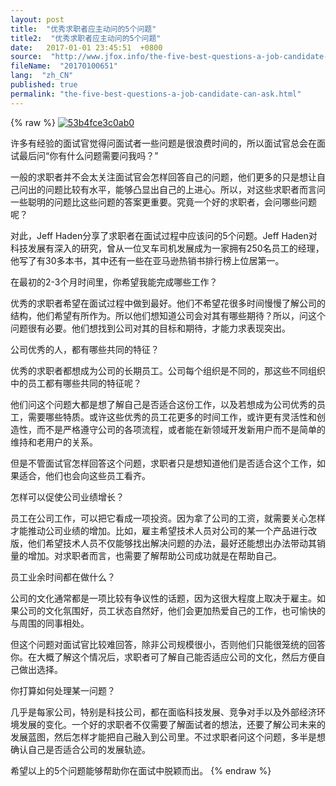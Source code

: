 ```yaml
---
layout: post
title:  "优秀求职者应主动问的5个问题"
title2:  "优秀求职者应主动问的5个问题"
date:   2017-01-01 23:45:51  +0800
source:  "http://www.jfox.info/the-five-best-questions-a-job-candidate-can-ask.html"
fileName:  "20170100651"
lang:  "zh_CN"
published: true
permalink: "the-five-best-questions-a-job-candidate-can-ask.html"
---
```

{% raw %}
[![53b4fce3c0ab0](http://www.jfox.info/wp-content/uploads/2014/07/53b4fce3c0ab0.jpg)](http://www.jfox.info/go.php?url=http://www.jfox.info/wp-content/uploads/2014/07/53b4fce3c0ab0.jpg)

许多有经验的面试官觉得问面试者一些问题是很浪费时间的，所以面试官总会在面试最后问“你有什么问题需要问我吗？”

一般的求职者并不会太关注面试官会怎样回答自己的问题，他们更多的只是想让自己问出的问题比较有水平，能够凸显出自己的上进心。所以，对这些求职者而言问一些聪明的问题比这些问题的答案更重要。究竟一个好的求职者，会问哪些问题呢？

对此，Jeff Haden分享了求职者在面试过程中应该问的5个问题。Jeff Haden对科技发展有深入的研究，曾从一位叉车司机发展成为一家拥有250名员工的经理，他写了有30多本书，其中还有一些在亚马逊热销书排行榜上位居第一。

在最初的2-3个月时间里，你希望我能完成哪些工作？

优秀的求职者希望在面试过程中做到最好。他们不希望花很多时间慢慢了解公司的结构，他们希望有所作为。所以他们想知道公司会对其有哪些期待？所以，问这个问题很有必要。他们想找到公司对其的目标和期待，才能力求表现突出。

公司优秀的人，都有哪些共同的特征？

优秀的求职者都想成为公司的长期员工。公司每个组织是不同的，那这些不同组织中的员工都有哪些共同的特征呢？

他们问这个问题大都是想了解自己是否适合这份工作，以及若想成为公司优秀的员工，需要哪些特质。或许这些优秀的员工花更多的时间工作，或许更有灵活性和创造性，而不是严格遵守公司的各项流程，或者能在新领域开发新用户而不是简单的维持和老用户的关系。

但是不管面试官怎样回答这个问题，求职者只是想知道他们是否适合这个工作，如果适合，他们也会向这些员工看齐。

怎样可以促使公司业绩增长？

员工在公司工作，可以把它看成一项投资。因为拿了公司的工资，就需要关心怎样才能推动公司业绩的增加。比如，雇主希望技术人员对公司的某一个产品进行改版，他们希望技术人员不仅能够找出解决问题的办法，最好还能想出办法带动其销量的增加。对求职者而言，也需要了解帮助公司成功就是在帮助自己。

员工业余时间都在做什么？

公司的文化通常都是一项比较有争议性的话题，因为这很大程度上取决于雇主。如果公司的文化氛围好，员工状态自然好，他们会更加热爱自己的工作，也可愉快的与周围的同事相处。

但这个问题对面试官比较难回答，除非公司规模很小，否则他们只能很笼统的回答你。在大概了解这个情况后，求职者可了解自己能否适应公司的文化，然后方便自己做出选择。

你打算如何处理某一问题？

几乎是每家公司，特别是科技公司，都在面临科技发展、竞争对手以及外部经济环境发展的变化。一个好的求职者不仅需要了解面试者的想法，还要了解公司未来的发展蓝图，然后怎样才能把自己融入到公司里。不过求职者问这个问题，多半是想确认自己是否适合公司的发展轨迹。

希望以上的5个问题能够帮助你在面试中脱颖而出。
{% endraw %}
